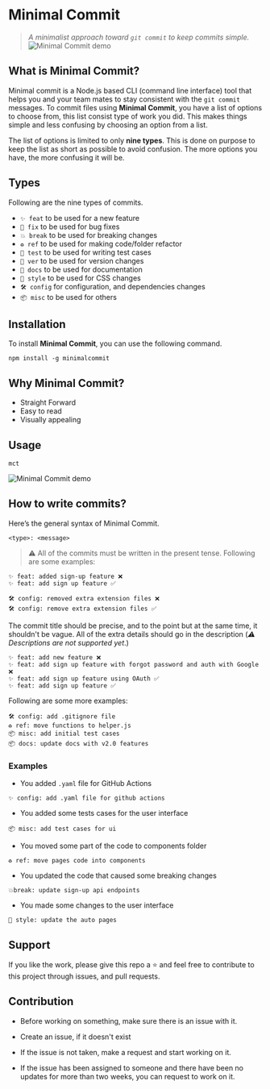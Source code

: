 # Minimal Commit

> _A minimalist approach toward `git commit` to keep commits simple._
![Minimal Commit demo](https://user-images.githubusercontent.com/37709578/229779509-22166f89-45f2-484d-a034-261da1b3c9c2.png)
## What is Minimal Commit?

Minimal commit is a Node.js based CLI (command line interface) tool that helps you and your team mates to stay consistent with the `git commit` messages. To commit files using **Minimal Commit**, you have a list of options to choose from, this list consist type of work you did. This makes things simple and less confusing by choosing an option from a list.

The list of options is limited to only **nine types**. This is done on purpose to keep the list as short as possible to avoid confusion. The more options you have, the more confusing it will be.

## Types
Following are the nine types of commits.
- `✨ feat` to be used for a new feature
- `🐛 fix` to be used for bug fixes
- `💥 break` to be used for breaking changes
- `♻️ ref` to be used for making code/folder refactor
- `🧪 test` to be used for writing test cases
- `🔖 ver` to be used for version changes
- `📝 docs` to be used for documentation
- `🎨 style` to be used for CSS changes
- `🛠 config` for configuration, and dependencies changes
- `📦 misc` to be used for others

## Installation

To install **Minimal Commit**, you can use the following command.

```
npm install -g minimalcommit
```

## Why Minimal Commit?

- Straight Forward
- Easy to read
- Visually appealing

## Usage
```
mct
```

![Minimal Commit demo](https://user-images.githubusercontent.com/37709578/229569956-592effaa-63e6-4f15-8870-6c5f9061f19f.gif)


## How to write commits?

Here’s the general syntax of Minimal Commit.

```
<type>: <message>
```

> ⚠️ All of the commits must be written in the present tense.
> Following are some examples:

```
✨ feat: added sign-up feature ❌
✨ feat: add sign up feature ✅

🛠 config: removed extra extension files ❌
🛠 config: remove extra extension files ✅
```

The commit title should be precise, and to the point but at the same time, it shouldn't be vague. All of the extra details should go in the description (_⚠️ Descriptions are not supported yet_.)

```
✨ feat: add new feature ❌
✨ feat: add sign up feature with forgot password and auth with Google ❌
✨ feat: add sign up feature using OAuth ✅
✨ feat: add sign up feature ✅
```

Following are some more examples:

```
🛠 config: add .gitignore file
♻️ ref: move functions to helper.js
📦 misc: add initial test cases
📦 docs: update docs with v2.0 features
```

### Examples

- You added `.yaml` file for GitHub Actions

`✨ config: add .yaml file for github actions`

- You added some tests cases for the user interface

`📦 misc: add test cases for ui`

- You moved some part of the code to components folder

`♻️ ref: move pages code into components`

- You updated the code that caused some breaking changes

`💥break: update sign-up api endpoints`

- You made some changes to the user interface

`🎨 style: update the auto pages`

## Support

If you like the work, please give this repo a ⭐️ and feel free to contribute to this project through issues, and pull requests.

## Contribution
 
 - Before working on something, make sure there is an issue with it.
 
 - Create an issue, if it doesn't exist

 - If the issue is not taken, make a request and start working on it.
 
 - If the issue has been assigned to someone and there have been no updates for more than two weeks, you can request 
   to work on it.
